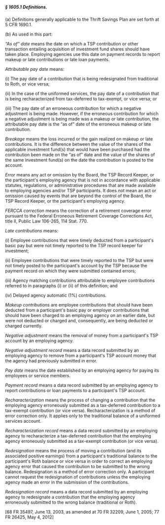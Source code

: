 ##### § 1605.1 Definitions. #####

(a) Definitions generally applicable to the Thrift Savings Plan are set forth at 5 CFR 1690.1.

(b) As used in this part:

*“As of” date* means the date on which a TSP contribution or other transaction entailing acquisition of investment fund shares should have taken place. Employing agencies use this date on payment records to report makeup or late contributions or late loan payments.

*Attributable pay date* means:

(i) The pay date of a contribution that is being redesignated from traditional to Roth, or vice versa;

(ii) In the case of the uniformed services, the pay date of a contribution that is being recharacterized from tax-deferred to tax-exempt, or vice versa; or

(iii) The pay date of an erroneous contribution for which a negative adjustment is being made. However, if the erroneous contribution for which a negative adjustment is being made was a makeup or late contribution, the attributable pay date is the “as of” date of the erroneous makeup or late contribution.

*Breakage* means the loss incurred or the gain realized on makeup or late contributions. It is the difference between the value of the shares of the applicable investment fund(s) that would have been purchased had the contribution been made on the “as of” date and the value of the shares of the same investment fund(s) on the date the contribution is posted to the account.

*Error* means any act or omission by the Board, the TSP Record Keeper, or the participant's employing agency that is not in accordance with applicable statutes, regulations, or administrative procedures that are made available to employing agencies and/or TSP participants. It does not mean an act or omission caused by events that are beyond the control of the Board, the TSP Record Keeper, or the participant's employing agency.

*FERCCA correction* means the correction of a retirement coverage error pursuant to the Federal Erroneous Retirement Coverage Corrections Act, title II, Public Law 106-265, 114 Stat. 770.

*Late contributions* means:

(i) Employee contributions that were timely deducted from a participant's basic pay but were not timely reported to the TSP record keeper for investment;

(ii) Employee contributions that were timely reported to the TSP but were not timely posted to the participant's account by the TSP because the payment record on which they were submitted contained errors;

(iii) Agency matching contributions attributable to employee contributions referred to in paragraphs (i) or (ii) of this definition; and

(iv) Delayed agency automatic (1%) contributions.

*Makeup contributions* are employee contributions that should have been deducted from a participant's basic pay or employer contributions that should have been charged to an employing agency on an earlier date, but were not deducted or charged and, consequently, are being deducted or charged currently.

*Negative adjustment* means the removal of money from a participant's TSP account by an employing agency.

*Negative adjustment record* means a data record submitted by an employing agency to remove from a participant's TSP account money that the agency had previously submitted in error.

*Pay date* means the date established by an employing agency for paying its employees or service members.

*Payment record* means a data record submitted by an employing agency to report contributions or loan payments to a participant's TSP account.

*Recharacterization* means the process of changing a contribution that the employing agency erroneously submitted as a tax-deferred contribution to a tax-exempt contribution (or vice versa). Recharacterization is a method of error correction only. It applies only to the traditional balance of a uniformed services account.

*Recharacterization record* means a data record submitted by an employing agency to recharacterize a tax-deferred contribution that the employing agency erroneously submitted as a tax-exempt contribution (or vice versa).

*Redesignation* means the process of moving a contribution (and its associated positive earnings) from a participant's traditional balance to the participant's Roth balance or vice versa in order to correct an employing agency error that caused the contribution to be submitted to the wrong balance. Redesignation is a method of error correction only. A participant cannot request the redesignation of contributions unless the employing agency made an error in the submission of the contributions.

*Redesignation record* means a data record submitted by an employing agency to redesignate a contribution that the employing agency erroneously submitted to the wrong balance (traditional or Roth).

[68 FR 35497, June 13, 2003, as amended at 70 FR 32209, June 1, 2005; 77 FR 26425, May 4, 2012]